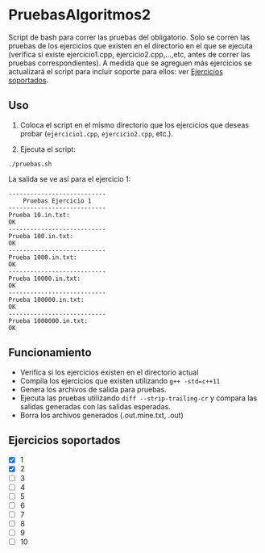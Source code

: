 # PruebasAlgoritmos2  
Script de bash para correr las pruebas del obligatorio. 
Solo se corren las pruebas de los ejercicios que existen en el directorio en el que se ejecuta (verifica si existe ejercicio1.cpp, ejercicio2.cpp,...,etc, antes de correr las pruebas correspondientes).
A medida que se agreguen más ejercicios se actualizará el script para incluir soporte para ellos: ver [Ejercicios soportados](#ejercicios-soportados).

## Uso

1. Coloca el script en el mismo directorio que los ejercicios que deseas probar (`ejercicio1.cpp`, `ejercicio2.cpp`, etc.).

2. Ejecuta el script:

```
./pruebas.sh
```
La salida se ve así para el ejercicio 1:
```
---------------------------
    Pruebas Ejercicio 1
---------------------------
Prueba 10.in.txt:
OK
---------------------------
Prueba 100.in.txt:
OK
---------------------------
Prueba 1000.in.txt:
OK
---------------------------
Prueba 10000.in.txt:
OK
---------------------------
Prueba 100000.in.txt:
OK
---------------------------
Prueba 1000000.in.txt:
OK
```

## Funcionamiento

- Verifica si los ejercicios existen en el directorio actual
- Compila los ejercicios que existen utilizando `g++ -std=c++11`
- Genera los archivos de salida para pruebas.
- Ejecuta las pruebas utilizando `diff --strip-trailing-cr` y compara las salidas generadas con las salidas esperadas.
- Borra los archivos generados (.out.mine.txt, .out)

## Ejercicios soportados
- [x] 1
- [x] 2
- [ ] 3
- [ ] 4
- [ ] 5
- [ ] 6
- [ ] 7
- [ ] 8
- [ ] 9
- [ ] 10
